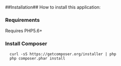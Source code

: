 ##Installation##
How to install this application:

### Requirements ###
Requires PHP5.6+

### Install Composer ###

  ```
    curl -sS https://getcomposer.org/installer | php
    php composer.phar install
  ```
 

